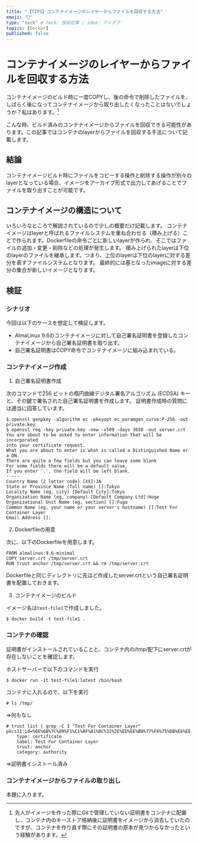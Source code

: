 ```yaml
---
title: "【TIPS】コンテナイメージのレイヤーからファイルを回収する方法"
emoji: "🐳"
type: "tech" # tech: 技術記事 / idea: アイデア
topics: [Docker]
published: false
---
```


# コンテナイメージのレイヤーからファイルを回収する方法

コンテナイメージのビルド時に一度COPYし、後の命令で削除したファイルを、しばらく後になってコンテナイメージから取り出したくなったことはないでしょうか？私はあります。[^1]

[^1]: 先人がイメージを作った際にGitで管理していない証明書をコンテナに配置し、コンテナ内のキーストア格納後に証明書をイメージから消去していたのですが、コンテナを作り直す際にその証明書の原本が見つからなかったという経験があります。

こんな時、ビルド済みのコンテナイメージからファイルを回収できる可能性があります。この記事ではコンテナのlayerからファイルを回収する手法について記載します。

## 結論

コンテナイメージビルド時にファイルをコピーする操作と削除する操作が別々のlayerとなっている場合、イメージをアーカイブ形式で出力してあげることでファイルを取り出すことが可能です。

## コンテナイメージの構造について

いろいろなところで解説されているので少しの概要だけ記載します。
コンテナイメージはlayerと呼ばれるファイルシステムを重ね合わせる（積み上げる）ことで作られます。Dockerfileの命令ごとに新しいlayerが作られ、そこではファイルの追加・変更・削除などの処理が発生します。
積み上げられたlayerは下位のlayerのファイルを継承します。つまり、上位のlayerは下位のlayerに対する差分を表すファイルシステムとなります。
最終的には基となったimageに対する差分の集合が新しいイメージとなります。

## 検証

### シナリオ

今回は以下のケースを想定して検証します。

- AlmaLinux 9.6のコンテナイメージに対して自己署名証明書を登録したコンテナイメージから自己署名証明書を取り出す。
- 自己署名証明書はCOPY命令でコンテナイメージに組み込まれている。

### コンテナイメージ作成

1. 自己署名証明書作成

次のコマンドで256 ビットの楕円曲線デジタル署名アルゴリズム (ECDSA) キーと、その鍵で署名された自己署名証明書を作成します。
証明書作成時の質問には適当に回答しています。

```
$ openssl genpkey -algorithm ec -pkeyopt ec_paramgen_curve:P-256 -out private.key
$ openssl req -key private.key -new -x509 -days 3650 -out server.crt
You are about to be asked to enter information that will be incorporated
into your certificate request.
What you are about to enter is what is called a Distinguished Name or a DN.
There are quite a few fields but you can leave some blank
For some fields there will be a default value,
If you enter '.', the field will be left blank.
-----
Country Name (2 letter code) [XX]:JA
State or Province Name (full name) []:Tokyo
Locality Name (eg, city) [Default City]:Tokyo
Organization Name (eg, company) [Default Company Ltd]:Hoge
Organizational Unit Name (eg, section) []:Fuga
Common Name (eg, your name or your server's hostname) []:Test For Container Layer
Email Address []:
```

2. Dockerfileの用意

次に、以下のDockerfileを用意します。
```
FROM almalinux:9.6-minimal
COPY server.crt /tmp/server.crt
RUN trust anchor /tmp/server.crt && rm /tmp/server.crt
```

Dockerfileと同じディレクトリに先ほど作成したserver.crtという自己署名証明書を配置しておきます。


3. コンテナイメージのビルド

イメージ名は```test-file1```で作成しました。
```
$ docker build -t test-file1 .
```

### コンテナの確認

証明書がインストールされていることと、コンテナ内の/tmp/配下にserver.crtが存在しないことを確認します。

ホストサーバーで以下のコマンドを実行
```
$ docker run -it test-file1:latest /bin/bash
```
コンテナに入れるので、以下を実行
```
# ls /tmp/
```
⇒何もなし

```
# trust list | grep -C 3 "Test For Container Layer"
pkcs11:id=%6E%6B%7C%89%F1%C1%AF%A1%8C%32%2E%ED%EE%B9%77%F6%75%DB%E6%EE;type=cert
    type: certificate
    label: Test For Container Layer
    trust: anchor
    category: authority
```
⇒証明書インストール済み

### コンテナイメージからファイルの取り出し
本題に入ります。